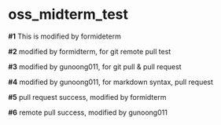 # oss_midterm_test

**#1** This is modified by formideterm

**#2** modified by formidterm, for git remote pull test

**#3** modified by gunoong011, for git pull & pull request

**#4** modified by gunoong011, for markdown syntax, pull request

**#5** pull request success, modified by formidterm

**#6** remote pull success, modified by gunoong011
